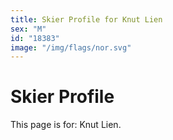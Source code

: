 ```yaml
---
title: Skier Profile for Knut Lien
sex: "M"
id: "18383"
image: "/img/flags/nor.svg" 
---
```


# Skier Profile

This page is for: Knut Lien.
    
